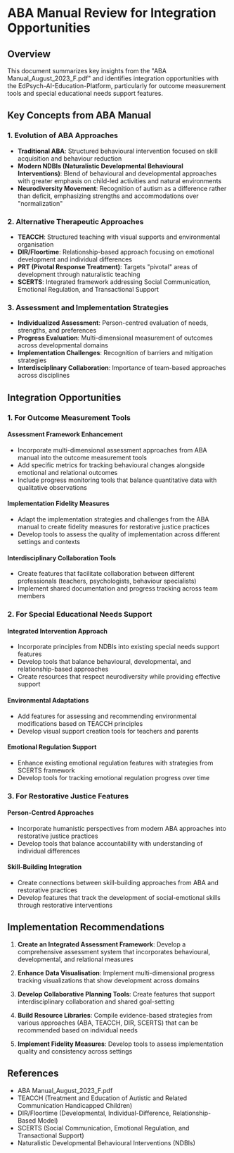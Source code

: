 # ABA Manual Review for Integration Opportunities

## Overview

This document summarizes key insights from the "ABA Manual_August_2023_F.pdf" and identifies integration opportunities with the EdPsych-AI-Education-Platform, particularly for outcome measurement tools and special educational needs support features.

## Key Concepts from ABA Manual

### 1. Evolution of ABA Approaches

- **Traditional ABA**: Structured behavioural intervention focused on skill acquisition and behaviour reduction
- **Modern NDBIs (Naturalistic Developmental Behavioural Interventions)**: Blend of behavioural and developmental approaches with greater emphasis on child-led activities and natural environments
- **Neurodiversity Movement**: Recognition of autism as a difference rather than deficit, emphasizing strengths and accommodations over "normalization"

### 2. Alternative Therapeutic Approaches

- **TEACCH**: Structured teaching with visual supports and environmental organisation
- **DIR/Floortime**: Relationship-based approach focusing on emotional development and individual differences
- **PRT (Pivotal Response Treatment)**: Targets "pivotal" areas of development through naturalistic teaching
- **SCERTS**: Integrated framework addressing Social Communication, Emotional Regulation, and Transactional Support

### 3. Assessment and Implementation Strategies

- **Individualized Assessment**: Person-centred evaluation of needs, strengths, and preferences
- **Progress Evaluation**: Multi-dimensional measurement of outcomes across developmental domains
- **Implementation Challenges**: Recognition of barriers and mitigation strategies
- **Interdisciplinary Collaboration**: Importance of team-based approaches across disciplines

## Integration Opportunities

### 1. For Outcome Measurement Tools

#### Assessment Framework Enhancement
- Incorporate multi-dimensional assessment approaches from ABA manual into the outcome measurement tools
- Add specific metrics for tracking behavioural changes alongside emotional and relational outcomes
- Include progress monitoring tools that balance quantitative data with qualitative observations

#### Implementation Fidelity Measures
- Adapt the implementation strategies and challenges from the ABA manual to create fidelity measures for restorative justice practices
- Develop tools to assess the quality of implementation across different settings and contexts

#### Interdisciplinary Collaboration Tools
- Create features that facilitate collaboration between different professionals (teachers, psychologists, behaviour specialists)
- Implement shared documentation and progress tracking across team members

### 2. For Special Educational Needs Support

#### Integrated Intervention Approach
- Incorporate principles from NDBIs into existing special needs support features
- Develop tools that balance behavioural, developmental, and relationship-based approaches
- Create resources that respect neurodiversity while providing effective support

#### Environmental Adaptations
- Add features for assessing and recommending environmental modifications based on TEACCH principles
- Develop visual support creation tools for teachers and parents

#### Emotional Regulation Support
- Enhance existing emotional regulation features with strategies from SCERTS framework
- Develop tools for tracking emotional regulation progress over time

### 3. For Restorative Justice Features

#### Person-Centred Approaches
- Incorporate humanistic perspectives from modern ABA approaches into restorative justice practices
- Develop tools that balance accountability with understanding of individual differences

#### Skill-Building Integration
- Create connections between skill-building approaches from ABA and restorative practices
- Develop features that track the development of social-emotional skills through restorative interventions

## Implementation Recommendations

1. **Create an Integrated Assessment Framework**: Develop a comprehensive assessment system that incorporates behavioural, developmental, and relational measures

2. **Enhance Data Visualisation**: Implement multi-dimensional progress tracking visualizations that show development across domains

3. **Develop Collaborative Planning Tools**: Create features that support interdisciplinary collaboration and shared goal-setting

4. **Build Resource Libraries**: Compile evidence-based strategies from various approaches (ABA, TEACCH, DIR, SCERTS) that can be recommended based on individual needs

5. **Implement Fidelity Measures**: Develop tools to assess implementation quality and consistency across settings

## References

- ABA Manual_August_2023_F.pdf
- TEACCH (Treatment and Education of Autistic and Related Communication Handicapped Children)
- DIR/Floortime (Developmental, Individual-Difference, Relationship-Based Model)
- SCERTS (Social Communication, Emotional Regulation, and Transactional Support)
- Naturalistic Developmental Behavioural Interventions (NDBIs)

